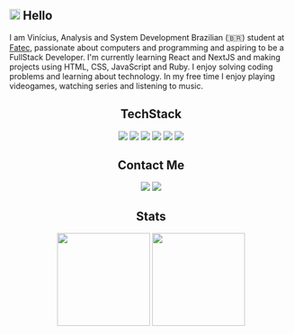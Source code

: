 ## <img src="https://github.com/TheDudeThatCode/TheDudeThatCode/blob/master/Assets/Hi.gif" width="19px"> Hello

I am Vinícius, Analysis and System Development Brazilian (:brazil:) student at [Fatec](https://fatecrl.edu.br/), passionate about computers and programming and aspiring to be a FullStack Developer. I'm currently learning React and NextJS and making projects using HTML, CSS, JavaScript and Ruby. I enjoy solving coding problems and learning about technology.
In my free time I enjoy playing videogames, watching series and listening to music.

## <div align="center">TechStack</div>
<div align="center">
<img src="https://img.shields.io/badge/TypeScript-1962E0?style=for-the-badge&logo=typescript&logoColor=white">
<img src="https://img.shields.io/badge/HTML5-F06529?style=for-the-badge&logo=HTML5&logoColor=white">
<img src="https://img.shields.io/badge/CSS3-2D9CDB?style=for-the-badge&logo=CSS3&logoColor=white">
<img src="https://img.shields.io/badge/React-32363E?style=for-the-badge&logo=react&logoColor=61DAFB">
<img src="https://img.shields.io/badge/Node-0DD62E?style=for-the-badge&logo=Node.js&logoColor=white">
<img src="https://img.shields.io/badge/Firebase-D6A70D?style=for-the-badge&logo=Firebase&logoColor=white">
</div>

## <div align="center">Contact Me</div>
<div align="center">
<a href="https://www.linkedin.com/in/-vinicius-godoy/" target="_blank"><img src="https://img.shields.io/badge/LinkedIn-0e76a8?style=for-the-badge&logo=linkedin&logoColor=white"></a>
<a href="mailto:v.godoyrodrigues@gmail.com" target="_blank"><img src="https://img.shields.io/badge/Gmail-EA4335?style=for-the-badge&logo=gmail&logoColor=white"></a>
<div align="center">

## Stats 
<div align="center">
<img height="165em" src="https://github-readme-stats.vercel.app/api?username=vinicius-godoy&theme=dracula&show_icons=true" />
<img height="165em" src="https://github-readme-stats.vercel.app/api/top-langs/?username=vinicius-godoy&hide=html&theme=dracula&layout=compact&show_icons=true" />
</div>

